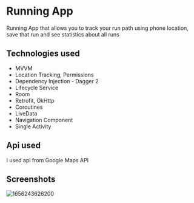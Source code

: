 # Running App

Running App that allows you to track your run path using phone location, save that run and see statistics about all runs


## Technologies used

- MVVM
- Location Tracking, Permissions
- Dependency Injection - Dagger 2
- Lifecycle Service
- Room
- Retrofit, OkHttp
- Coroutines
- LiveData
- Navigation Component
- Single Activity


## Api used

I used api from Google Maps API

## Screenshots


![1656243626200](https://user-images.githubusercontent.com/94394251/175812475-a59542e9-beb0-451a-a437-45bec8276f4b.jpg)
